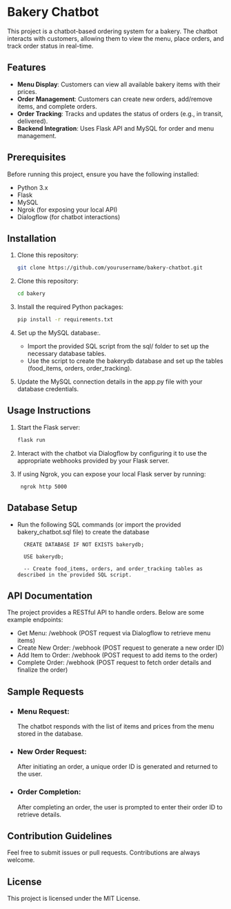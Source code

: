 

# Bakery Chatbot

This project is a chatbot-based ordering system for a bakery. The chatbot interacts with customers, allowing them to view the menu, place orders, and track order status in real-time.

## Features

- **Menu Display**: Customers can view all available bakery items with their prices.
- **Order Management**: Customers can create new orders, add/remove items, and complete orders.
- **Order Tracking**: Tracks and updates the status of orders (e.g., in transit, delivered).
- **Backend Integration**: Uses Flask API and MySQL for order and menu management.

## Prerequisites

Before running this project, ensure you have the following installed:

- Python 3.x
- Flask
- MySQL
- Ngrok (for exposing your local API)
- Dialogflow (for chatbot interactions)

## Installation

1. Clone this repository:

   ```bash
   git clone https://github.com/yourusername/bakery-chatbot.git


2. Clone this repository:

   ```bash
   cd bakery

3. Install the required Python packages:

    ```bash
    pip install -r requirements.txt

4. Set up the MySQL database:.


    - Import the provided SQL script from the sql/ folder to set up the necessary database tables.
    - Use the script to create the bakerydb database and set up the tables (food_items, orders, order_tracking).

5. Update the MySQL connection details in the app.py file with your database credentials.

## Usage Instructions

1. Start the Flask server:

    ```bash
    flask run

2. Interact with the chatbot via Dialogflow by configuring it to use the appropriate webhooks provided by your Flask server.

3. If using Ngrok, you can expose your local Flask server by running:

        ngrok http 5000





## Database Setup
- Run the following SQL commands (or import the provided bakery_chatbot.sql file) to create the database
     
        CREATE DATABASE IF NOT EXISTS bakerydb;

        USE bakerydb;

        -- Create food_items, orders, and order_tracking tables as described in the provided SQL script.



## API Documentation

The project provides a RESTful API to handle orders. Below are some example endpoints:

- Get Menu: /webhook (POST request via Dialogflow to retrieve menu items)
- Create New Order: /webhook (POST request to generate a new order ID)
- Add Item to Order: /webhook (POST request to add items to the order)
- Complete Order: /webhook (POST request to fetch order details and finalize the order)

## Sample Requests

- ### Menu Request:

    The chatbot responds with the list of items and prices from the menu stored in the database.

- ### New Order Request:

    After initiating an order, a unique order ID is generated and returned to the user.

- ### Order Completion:

    After completing an order, the user is prompted to enter their order ID to retrieve details.


## Contribution Guidelines


Feel free to submit issues or pull requests. Contributions are always welcome.

## License
This project is licensed under the MIT License.